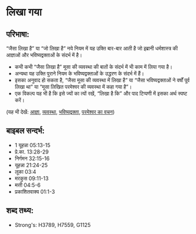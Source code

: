# लिखा गया #

## परिभाषा: ##

“जैसा लिखा है” या “जो लिखा है” नये नियम में यह उक्ति बार-बार आती है जो इब्रानी धर्मशास्त्र की आज्ञाओं और भविष्यद्वक्ताओं के संदर्भ में है।

* कभी कभी “जैसा लिखा है” मूसा की व्यवस्था की बातों के संदर्भ में भी काम में लिया गया है।
* अन्यथा यह उक्ति पुराने नियम के भविष्यद्वक्ताओं के उद्धरण के संदर्भ में हैं।
* इसका अनुवाद हो सकता है, “जैसा मूसा की व्यवस्था में लिखा है” या “जैसा भविष्यद्वक्ताओं ने वर्षों पूर्व लिखा था” या “मूसा लिखित परमेश्वर की व्यवस्था में कहा गया है”।
* एक विकल्प यह भी है कि इसे ज्यों का त्यों रखें, “लिखा है कि” और पाद टिप्पणी में इसका अर्थ स्पष्ट करें।

(यह भी देखें: [आज्ञा](../command.md), [व्यवस्था](../lawofmoses.md), [भविष्यद्वक्ता](../prophet.md), [परमेश्वर का वचन](../wordofgod.md))

## बाइबल सन्दर्भ: ##

* 1 यूहन्ना 05:13-15
* प्रे.का. 13:28-29
* निर्गमन 32:15-16
* यूहन्ना 21:24-25
* लूका 03:4
* मरकुस 09:11-13
* मत्ती 04:5-6
* प्रकाशितवाक्य 01:1-3

## शब्द तथ्य: ##

* Strong's: H3789, H7559, G1125
